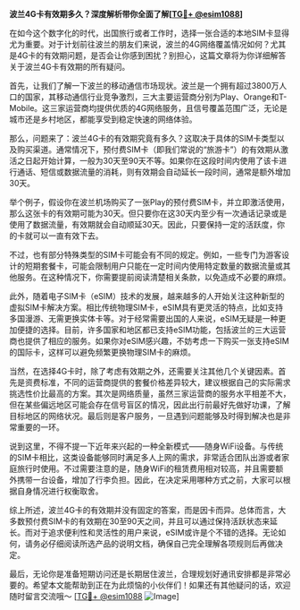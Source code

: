 **波兰4G卡有效期多久？深度解析带你全面了解[[TG💪+ @esim1088](https://t.me/s/esim1088)]**

在如今这个数字化的时代，出国旅行或者工作时，选择一张合适的本地SIM卡显得尤为重要。对于计划前往波兰的朋友们来说，波兰的4G网络覆盖情况如何？尤其是4G卡的有效期问题，是否会让你感到困扰？别担心，这篇文章将为你详细解答关于波兰4G卡有效期的所有疑问。

首先，让我们了解一下波兰的移动通信市场现状。波兰是一个拥有超过3800万人口的国家，其移动通信行业竞争激烈，三大主要运营商分别为Play、Orange和T-Mobile。这三家运营商均提供优质的4G网络服务，且信号覆盖范围广泛，无论是城市还是乡村地区，都能享受到稳定快速的网络体验。

那么，问题来了：波兰4G卡的有效期究竟有多久？这取决于具体的SIM卡类型以及购买渠道。通常情况下，预付费SIM卡（即我们常说的“旅游卡”）的有效期从激活之日起开始计算，一般为30天至90天不等。如果你在这段时间内使用了该卡进行通话、短信或数据流量的消耗，则有效期会自动延长一段时间，通常是额外增加30天。

举个例子，假设你在波兰机场购买了一张Play的预付费SIM卡，并立即激活使用，那么这张卡的有效期可能为30天。但只要你在这30天内至少有一次通话记录或是使用了数据流量，有效期就会自动顺延30天。因此，只要保持一定的活跃度，你的卡就可以一直有效下去。

不过，也有部分特殊类型的SIM卡可能会有不同的规定。例如，一些专门为游客设计的短期套餐卡，可能会限制用户只能在一定时间内使用特定数量的数据流量或其他服务。在这种情况下，你需要提前阅读清楚相关条款，以免造成不必要的麻烦。

此外，随着电子SIM卡（eSIM）技术的发展，越来越多的人开始关注这种新型的虚拟SIM卡解决方案。相比传统物理SIM卡，eSIM具有更灵活的特点，比如支持多国漫游、无需更换实体卡等。对于经常需要出国的人来说，eSIM无疑是一种更加便捷的选择。目前，许多国家和地区都已支持eSIM功能，包括波兰的三大运营商也提供了相应的服务。如果你对eSIM感兴趣，不妨考虑一下购买一张支持eSIM的国际卡，这样可以避免频繁更换物理SIM卡的麻烦。

当然，在选择4G卡时，除了考虑有效期之外，还需要关注其他几个关键因素。首先是资费标准，不同的运营商提供的套餐价格差异较大，建议根据自己的实际需求挑选性价比最高的方案。其次是网络质量，虽然三家运营商的服务水平相差不大，但在某些偏远地区可能会存在信号盲区的情况，因此出行前最好先做好功课，了解目标地区的网络状况。最后则是客户服务，一旦遇到问题能够及时得到解决也是非常重要的一环。

说到这里，不得不提一下近年来兴起的一种全新模式——随身WiFi设备。与传统的SIM卡相比，这类设备能够同时满足多人上网的需求，非常适合团队出游或者家庭旅行时使用。不过需要注意的是，随身WiFi的租赁费用相对较高，并且需要额外携带一台设备，增加了行李负担。因此，在决定采用哪种方式之前，大家可以根据自身情况进行权衡取舍。

综上所述，波兰4G卡的有效期并没有固定的答案，而是因卡而异。总体而言，大多数预付费SIM卡的有效期在30至90天之间，并且可以通过保持活跃状态来延长。而对于追求便利性和灵活性的用户来说，eSIM或许是个不错的选择。无论如何，请务必仔细阅读所选产品的说明文档，确保自己完全理解各项规则后再做决定。

最后，无论你是准备短期访问还是长期居住波兰，合理规划好通讯安排都是非常必要的。希望本文能帮助到正在为此烦恼的小伙伴们！如果还有其他疑问的话，欢迎随时留言交流哦～ [[TG💪+ @esim1088](https://t.me/s/esim1088) ![Image](https://i.postimg.cc/4NQfJmqS/Snipaste-2025-05-13-00-14-12.png)]